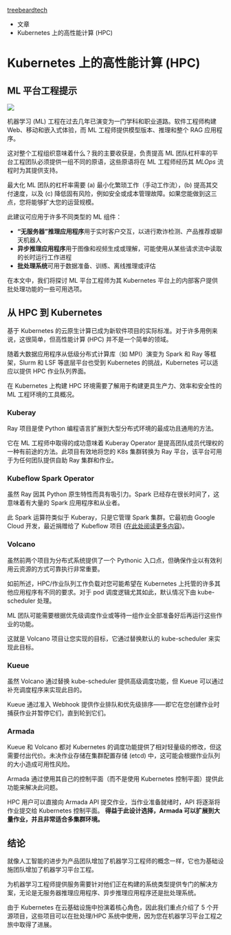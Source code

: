 [treebeardtech](../)

- 文章
- Kubernetes 上的高性能计算 (HPC)

# Kubernetes 上的高性能计算 (HPC)

## ML 平台工程提示

![](https://media.beehiiv.com/cdn-cgi/image/fit=scale-down,format=auto,onerror=redirect,quality=80/uploads/asset/file/1ddf7a27-490a-4884-bbfc-3036e3f3dbf6/Nanoscience_High-Performance_Computing_Facility.jpg?t=1712250549)

机器学习 (ML) 工程在过去几年已演变为一门学科和职业道路。软件工程师构建 Web、移动和嵌入式体验，而 ML 工程师提供模型版本、推理和整个 RAG 应用程序。

这对整个工程组织意味着什么？我的主要收获是，负责提高 ML 团队杠杆率的平台工程团队必须提供一组不同的原语，这些原语将在 ML 工程师经历其 *MLOps* 流程时为其提供支持。

最大化 ML 团队的杠杆率需要 (a) 最小化繁琐工作（手动工作流），(b) 提高其交付速度，以及 (c) 降低固有风险，例如安全或成本管理故障。如果您能做到这三点，您将能够扩大您的运营规模。

此建议可应用于许多不同类型的 ML 组件：

- **“无服务器”推理应用程序**用于实时客户交互，以进行欺诈检测、产品推荐或聊天机器人
- **异步推理应用程序**用于图像和视频生成或理解，可能使用从某些请求流中读取的长时运行工作进程
- **批处理系统**可用于数据准备、训练、离线推理或评估

在本文中，我们将探讨 ML 平台工程师为其 Kubernetes 平台上的内部客户提供批处理功能的一些可用选项。

## 从 HPC 到 Kubernetes

基于 Kubernetes 的云原生计算已成为新软件项目的实际标准。对于许多用例来说，这很简单，但高性能计算 (HPC) 并不是一个简单的领域。

随着大数据应用程序从低级分布式计算库（如 MPI）演变为 Spark 和 Ray 等框架，Slurm 和 LSF 等底层平台也受到 Kubernetes 的挑战，Kubernetes 可以适应以提供 HPC 作业队列界面。

在 Kubernetes 上构建 HPC 环境需要了解用于构建更具生产力、效率和安全性的 ML 工程环境的工具概况。

### Kuberay

Ray 项目是使 Python 编程语言扩展到大型分布式环境的最成功且通用的方法。

它在 ML 工程师中取得的成功意味着 Kuberay Operator 是提高团队成员代理权的一种有前途的方法。此项目有效地将您的 K8s 集群转换为 Ray 平台，该平台可用于为任何团队提供自助 Ray 集群和作业。

### Kubeflow Spark Operator

虽然 Ray 因其 Python 原生特性而具有吸引力。Spark 已经存在很长时间了，这意味着有大量的 Spark 应用程序和从业者。

此 Spark 运算符类似于 Kuberay，只是它管理 Spark 集群。它最初由 Google Cloud 开发，最近捐赠给了 Kubeflow 项目 ([在此处阅读更多内容](https://treebeardtech.beehiiv.com/p/treebeard-update))。

### Volcano

虽然前两个项目为分布式系统提供了一个 Pythonic 入口点，但确保作业以有效利用云资源的方式可靠执行非常重要。

如前所述，HPC/作业队列工作负载对您可能希望在 Kubernetes 上托管的许多其他应用程序有不同的要求。对于 pod 调度逻辑尤其如此，默认情况下由 kube-scheduler 处理。

ML 团队可能需要根据优先级调度作业或等待一组作业全部准备好后再运行这些作业的功能。

这就是 Volcano 项目让您实现的目标，它通过替换默认的 kube-scheduler 来实现此目标。

### Kueue

虽然 Volcano 通过替换 kube-scheduler 提供高级调度功能，但 Kueue 可以通过补充调度程序来实现此目的。

Kueue 通过准入 Webhook 提供作业排队和优先级排序——即它在您创建作业时捕获作业并暂停它们，直到轮到它们。

### Armada

Kueue 和 Volcano 都对 Kubernetes 的调度功能提供了相对轻量级的修改，但这需要付出代价。未决作业存储在集群配置存储 (etcd) 中，这可能会根据作业队列的大小造成可用性风险。

Armada 通过使用其自己的控制平面（而不是使用 Kubernetes 控制平面）提供此功能来解决此问题。

HPC 用户可以直接向 Armada API 提交作业，当作业准备就绪时，API 将逐渐将作业提交给 Kubernetes 控制平面。
**得益于此设计选择，Armada 可以扩展到大量作业，并且非常适合多集群环境。**

## 结论

就像人工智能的进步为产品团队增加了机器学习工程师的概念一样，它也为基础设施团队增加了机器学习平台工程。

为机器学习工程师提供服务需要针对他们正在构建的系统类型提供专门的解决方案，无论是无服务器推理应用程序、异步推理应用程序还是批处理系统。

由于 Kubernetes 在云基础设施中扮演着核心角色，因此我们重点介绍了 5 个开源项目，这些项目可以在批处理/HPC 系统中使用，因为您在机器学习平台工程之旅中取得了进展。